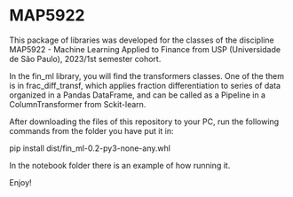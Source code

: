 # MAP5922
This package of libraries was developed for the classes of the discipline MAP5922 - Machine Learning Applied to Finance from USP (Universidade de São Paulo), 2023/1st semester cohort.<br>

In the fin_ml library, you will find the transformers classes. One of the them is in frac_diff_transf, which applies fraction differentiation to series of data organized in a Pandas DataFrame, and can be called as a Pipeline in a ColumnTransformer from Sckit-learn.

After downloading the files of this repository to your PC, run the following commands from the folder you have put it in:

pip install dist/fin_ml-0.2-py3-none-any.whl

In the notebook folder there is an example of how running it.

Enjoy!
